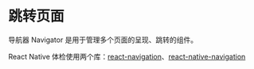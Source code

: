 # 跳转页面

导航器 Navigator 是用于管理多个页面的呈现、跳转的组件。

React Native 体检使用两个库：[react-navigation](https://reactnavigation.org/)、[react-native-navigation](https://github.com/wix/react-native-navigation)